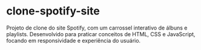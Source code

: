 # clone-spotify-site
Projeto de clone do site Spotify, com um carrossel interativo de álbuns e playlists. Desenvolvido para praticar conceitos de HTML, CSS e JavaScript, focando em responsividade e experiência do usuário.
